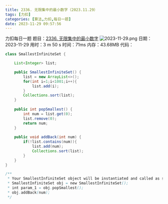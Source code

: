 ```yaml
---
title: 2336. 无限集中的最小数字（2023.11.29）
tags: [力扣]
categories: [算法,力扣,每日一题]
date: 2023-11-29 09:57:56
---
```

力扣每日一题
题目：[2336. 无限集中的最小数字](https://leetcode.cn/problems/smallest-number-in-infinite-set/description/)
![2023-11-29.png](https://img.huangge1199.cn/halo/2023-11-29.png)
日期：2023-11-29
用时：3 m 50 s
时间：71ms
内存：43.68MB
代码：
```java
class SmallestInfiniteSet {

    List<Integer> list;

    public SmallestInfiniteSet() {
        list = new ArrayList<>();
        for(int i=1;i<1001;i++){
            list.add(i);
        }
        Collections.sort(list);
    }
    
    public int popSmallest() {
        int num = list.get(0);
        list.remove(0);
        return num;
    }
    
    public void addBack(int num) {
        if(!list.contains(num)){
            list.add(num);
            Collections.sort(list);
        }
    }
}

/**
 * Your SmallestInfiniteSet object will be instantiated and called as such:
 * SmallestInfiniteSet obj = new SmallestInfiniteSet();
 * int param_1 = obj.popSmallest();
 * obj.addBack(num);
 */
```